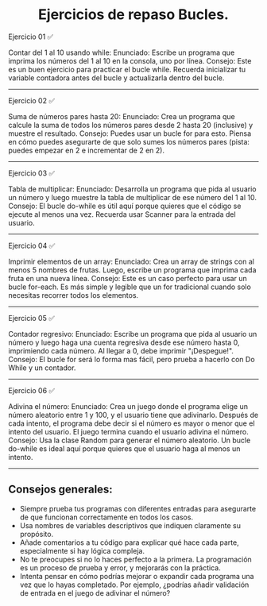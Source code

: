 <p align="cener" width="350">      
<h1 align="center" > Ejercicios de repaso Bucles.</h1>
</p>



Ejercicio 01 ✅

Contar del 1 al 10 usando while:
Enunciado: Escribe un programa que imprima los números del 1 al 10 en la consola, uno por línea.
Consejo: Este es un buen ejercicio para practicar el bucle while. Recuerda inicializar tu variable 
contadora antes del bucle y actualizarla dentro del bucle.

**************************************************************************************************************************************

Ejercicio 02 ✅ 

Suma de números pares hasta 20:
Enunciado: Crea un programa que calcule la suma de todos los números pares desde 2 hasta 20 (inclusive) y
muestre el resultado.
Consejo: Puedes usar un bucle for para esto. Piensa en cómo puedes asegurarte de que solo sumes los
números pares (pista: puedes empezar en 2 e incrementar de 2 en 2).

***************************************************************************************************************

Ejercicio 03 ✅

Tabla de multiplicar:
Enunciado: Desarrolla un programa que pida al usuario un número y luego muestre la tabla de multiplicar de
ese número del 1 al 10.
Consejo: El bucle do-while es útil aquí porque quieres que el código se ejecute al menos una vez. Recuerda
usar Scanner para la entrada del usuario.

***************************************************************************************************************

Ejercicio 04 ✅ 

Imprimir elementos de un array:
Enunciado: Crea un array de strings con al menos 5 nombres de frutas. Luego, escribe un programa que imprima
cada fruta en una nueva línea.
Consejo: Este es un caso perfecto para usar un bucle for-each. Es más simple y legible que un for tradicional
cuando solo necesitas recorrer todos los elementos.

***************************************************************************************************************

Ejercicio 05 ✅

Contador regresivo:
Enunciado: Escribe un programa que pida al usuario un número y luego haga una cuenta regresiva desde ese número
hasta 0, imprimiendo cada número. Al llegar a 0, debe imprimir "¡Despegue!".
Consejo: El bucle for será lo forma mas fácil, pero prueba a hacerlo con Do While y un contador.

***************************************************************************************************************

Ejercicio 06 ✅

Adivina el número:
Enunciado: Crea un juego donde el programa elige un número aleatorio entre 1 y 100, y el usuario tiene que
adivinarlo. Después de cada intento, el programa debe decir si el número es mayor o menor que el intento del usuario.
El juego termina cuando el usuario adivina el número.
Consejo: Usa la clase Random para generar el número aleatorio. Un bucle do-while es ideal aquí porque quieres que
el usuario haga al menos un intento.

***************************************************************************************************************

## Consejos generales:

- Siempre prueba tus programas con diferentes entradas para asegurarte de que funcionan correctamente en todos los casos.
- Usa nombres de variables descriptivos que indiquen claramente su propósito.
- Añade comentarios a tu código para explicar qué hace cada parte, especialmente si hay lógica compleja.
- No te preocupes si no lo haces perfecto a la primera. La programación es un proceso de prueba y error, y mejorarás
  con la práctica.
- Intenta pensar en cómo podrías mejorar o expandir cada programa una vez que lo hayas completado. Por ejemplo,
  ¿podrías añadir validación de entrada en el juego de adivinar el número?

